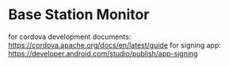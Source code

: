 # Base Station Monitor

for cordova development documents: https://cordova.apache.org/docs/en/latest/guide 
for signing app: https://developer.android.com/studio/publish/app-signing 
